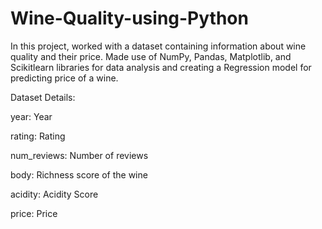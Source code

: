 # Wine-Quality-using-Python

In this project, worked with a dataset containing information about wine quality and their price. Made use of NumPy, Pandas, Matplotlib, and Scikitlearn libraries for data analysis and creating a Regression model for predicting price of a wine.

Dataset Details:

year: Year

rating: Rating

num_reviews: Number of reviews

body: Richness score of the wine

acidity: Acidity Score

price: Price
